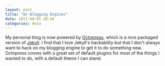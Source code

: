 ```yaml
---
layout: post
title: "On Blogging Engines"
date: 2011-08-01 20:44
categories: meta
---
```


My personal blog is now powered by [Octopress](http://octopress.org/), which is a nice packaged version of [Jekyll](https://github.com/mojombo/jekyll). I find that I love Jekyll's hackability but that I don't always want to hack on my blogging engine to get it to do something new. Octopress comes with a great set of default plugins for most of the things I wanted to do, with a default theme I can stand.

